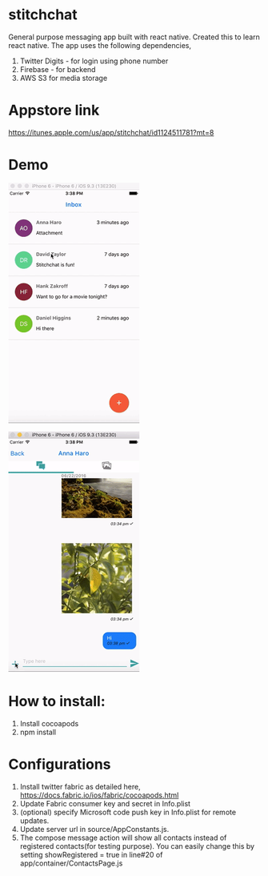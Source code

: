 # stitchchat

General purpose messaging app built with react native. Created this to learn react native. The app uses the following dependencies,

1. Twitter Digits - for login using phone number
2. Firebase - for backend
3. AWS S3 for media storage

# Appstore link
https://itunes.apple.com/us/app/stitchchat/id1124511781?mt=8

# Demo
![Demo1](demo1.gif "Main")


![Demo2](demo2.gif "Media")

# How to install:

1. Install cocoapods
2. npm install

# Configurations

1. Install twitter fabric as detailed here, https://docs.fabric.io/ios/fabric/cocoapods.html
2. Update Fabric consumer key and secret in Info.plist
3. (optional) specify Microsoft code push key in Info.plist for remote updates.
4. Update server url in source/AppConstants.js. 
5. The compose message action will show all contacts instead of registered contacts(for testing purpose). You can easily change this by setting showRegistered = true in line#20 of app/container/ContactsPage.js 
